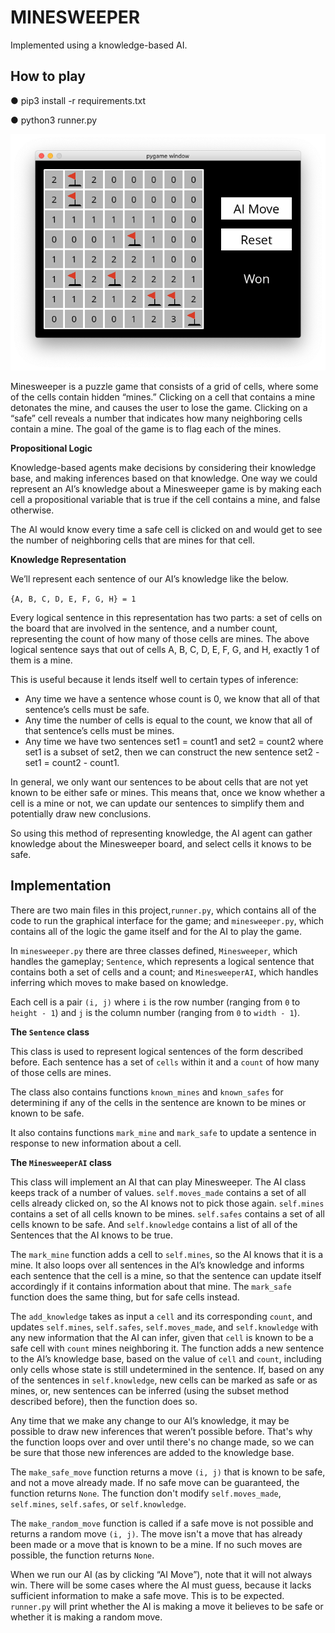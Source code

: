 # **MINESWEEPER**

Implemented using a knowledge-based AI.

## **How to play**

● pip3 install -r requirements.txt

● python3 runner.py

<img src="resources/minesweeper_pic.png" width="600">

Minesweeper is a puzzle game that consists of a grid of cells, where some of the cells contain hidden “mines.” Clicking on a cell that contains a mine detonates the mine, and causes the user to lose the game. Clicking on a “safe” cell reveals a number that indicates how many neighboring cells contain a mine. The goal of the game is to flag each of the mines.

**Propositional Logic**

Knowledge-based agents make decisions by considering their knowledge base, and making inferences based on that knowledge. One way we could represent an AI’s knowledge about a Minesweeper game is by making each cell a propositional variable that is true if the cell contains a mine, and false otherwise.

The AI would know every time a safe cell is clicked on and would get to see the number of neighboring cells that are mines for that cell.

**Knowledge Representation**

We’ll represent each sentence of our AI’s knowledge like the below.

`{A, B, C, D, E, F, G, H} = 1`

Every logical sentence in this representation has two parts: a set of cells on the board that are involved in the sentence, and a number count, representing the count of how many of those cells are mines. The above logical sentence says that out of cells A, B, C, D, E, F, G, and H, exactly 1 of them is a mine.

This is useful because it lends itself well to certain types of inference:

- Any time we have a sentence whose count is 0, we know that all of that sentence’s cells must be safe.
- Any time the number of cells is equal to the count, we know that all of that sentence’s cells must be mines.
- Any time we have two sentences set1 = count1 and set2 = count2 where set1 is a subset of set2, then we can construct the new sentence set2 - set1 = count2 - count1.

In general, we only want our sentences to be about cells that are not yet known to be either safe or mines. This means that, once we know whether a cell is a mine or not, we can update our sentences to simplify them and potentially draw new conclusions.

So using this method of representing knowledge, the AI agent can gather knowledge about the Minesweeper board, and select cells it knows to be safe.

## Implementation

There are two main files in this project,`runner.py`, which contains all of the code to run the graphical interface for the game; and `minesweeper.py`, which contains all of the logic the game itself and for the AI to play the game.

In `minesweeper.py` there are three classes defined, `Minesweeper`, which handles the gameplay; `Sentence`, which represents a logical sentence that contains both a set of cells and a count; and `MinesweeperAI`, which handles inferring which moves to make based on knowledge.

Each cell is a pair `(i, j)` where `i` is the row number (ranging from `0` to `height - 1`) and `j` is the column number (ranging from `0` to `width - 1`).

**The `Sentence` class**

This class is used to represent logical sentences of the form described before. Each sentence has a set of `cells` within it and a `count` of how many of those cells are mines. 

The class also contains functions `known_mines` and `known_safes` for determining if any of the cells in the sentence are known to be mines or known to be safe. 

It also contains functions `mark_mine` and `mark_safe` to update a sentence in response to new information about a cell.

**The `MinesweeperAI` class**

This class will implement an AI that can play Minesweeper. The AI class keeps track of a number of values. `self.moves_made` contains a set of all cells already clicked on, so the AI knows not to pick those again. `self.mines` contains a set of all cells known to be mines. `self.safes` contains a set of all cells known to be safe. And `self.knowledge` contains a list of all of the Sentences that the AI knows to be true.

The `mark_mine` function adds a cell to `self.mines`, so the AI knows that it is a mine. It also loops over all sentences in the AI’s knowledge and informs each sentence that the cell is a mine, so that the sentence can update itself accordingly if it contains information about that mine. The `mark_safe` function does the same thing, but for safe cells instead.

The `add_knowledge` takes as input a `cell` and its corresponding `count`, and updates `self.mines`, `self.safes`, `self.moves_made`, and `self.knowledge` with any new information that the AI can infer, given that `cell` is known to be a safe cell with `count` mines neighboring it. The function adds a new sentence to the AI’s knowledge base, based on the value of `cell` and `count`, including only cells whose state is still undetermined in the sentence. If, based on any of the sentences in `self.knowledge`, new cells can be marked as safe or as mines, or, new sentences can be inferred (using the subset method described before), then the function does so. 

Any time that we make any change to our AI’s knowledge, it may be possible to draw new inferences that weren’t possible before. That's why the function loops over and over until there's no change made, so we can be sure that those new inferences are added to the knowledge base.

The `make_safe_move` function returns a move `(i, j)` that is known to be safe, and not a move already made. If no safe move can be guaranteed, the function returns `None`. The function don't modify `self.moves_made`, `self.mines`, `self.safes`, or `self.knowledge`.

The `make_random_move` function is called if a safe move is not possible and returns a random move `(i, j)`. The move isn't a move that has already been made or a move that is known to be a mine. If no such moves are possible, the function returns `None`.

When we run our AI (as by clicking “AI Move”), note that it will not always win. There will be some cases where the AI must guess, because it lacks sufficient information to make a safe move. This is to be expected. `runner.py` will print whether the AI is making a move it believes to be safe or whether it is making a random move.